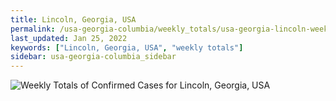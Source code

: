 ```yaml
---
title: Lincoln, Georgia, USA
permalink: /usa-georgia-columbia/weekly_totals/usa-georgia-lincoln-weekly_totals.html
last_updated: Jan 25, 2022
keywords: ["Lincoln, Georgia, USA", "weekly totals"]
sidebar: usa-georgia-columbia_sidebar
---
```


![Weekly Totals of Confirmed Cases for Lincoln, Georgia, USA](/covid_tracker/images/graphs/usa-georgia-lincoln-weekly_totals_graph.png)
